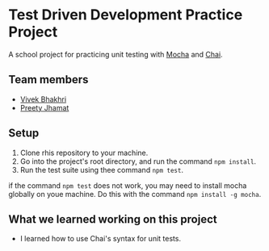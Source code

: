 # Test Driven Development Practice Project

A school project for practicing unit testing with [Mocha](https://mochajs.org/) and [Chai](https://www.chaijs.com/).

## Team members
- [Vivek Bhakhri](https://github.com/vivekbhakhri/)
- [Preety Jhamat](https://github.com/preety97/)

## Setup

1. Clone rhis repository to your machine.
2. Go into the project's root directory, and run the command `npm install`.
3. Run the test suite using thee command `npm test`.

if the command `npm test` does not work, you may need to install mocha globally on youe machine. Do this with the command `npm install -g mocha`.

## What we learned working on this project

- I learned how to use Chai's syntax for unit tests.
